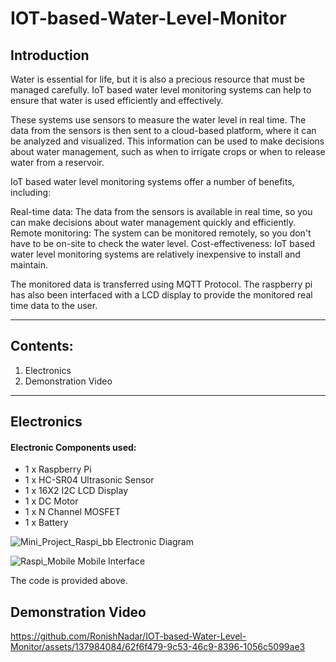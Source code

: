 # IOT-based-Water-Level-Monitor

## Introduction

Water is essential for life, but it is also a precious resource that must be managed carefully. IoT based water level monitoring systems can help to ensure that water is used efficiently and effectively.

These systems use sensors to measure the water level in real time. The data from the sensors is then sent to a cloud-based platform, where it can be analyzed and visualized. This information can be used to make decisions about water management, such as when to irrigate crops or when to release water from a reservoir.

IoT based water level monitoring systems offer a number of benefits, including:

Real-time data: The data from the sensors is available in real time, so you can make decisions about water management quickly and efficiently.
Remote monitoring: The system can be monitored remotely, so you don't have to be on-site to check the water level.
Cost-effectiveness: IoT based water level monitoring systems are relatively inexpensive to install and maintain.

The monitored data is transferred using MQTT Protocol. The raspberry pi has also been interfaced with a LCD display to provide the monitored real time data to the user.

---

## Contents:

1. Electronics
2. Demonstration Video

---

## Electronics
#### Electronic Components used:
- 1 x Raspberry Pi
- 1 x HC-SR04 Ultrasonic Sensor
- 1 x 16X2 I2C LCD Display
- 1 x DC Motor
- 1 x N Channel MOSFET
- 1 x Battery

![Mini_Project_Raspi_bb](https://github.com/RonishNadar/IOT-based-Water-Level-Monitor/assets/137984084/ec3fcc4a-9d8f-47d3-bcd5-e9acec397b5f)
Electronic Diagram

![Raspi_Mobile](https://github.com/RonishNadar/IOT-based-Water-Level-Monitor/assets/137984084/e18753f2-7223-4bd6-88c7-4aec135bc653)
Mobile Interface

The code is provided above.

## Demonstration Video

https://github.com/RonishNadar/IOT-based-Water-Level-Monitor/assets/137984084/62f6f479-9c53-46c9-8396-1056c5099ae3

